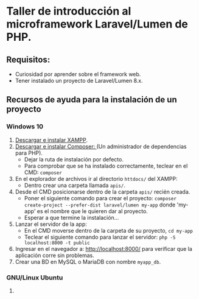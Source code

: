 # Taller de introducción al microframework Laravel/Lumen de PHP.

## Requisitos:
+ Curiosidad por aprender sobre el framework web.
+ Tener instalado un proyecto de Laravel/Lumen 8.x.

## Recursos de ayuda para la instalación de un proyecto
### Windows 10

1. [Descargar e instalar XAMPP](https://www.apachefriends.org/es/index.html).
2. [Descargar e instalar Composer: ](https://getcomposer.org/Composer-Setup.exe)(Un administrador de dependencias para PHP).
    - Dejar la ruta de instalación por defecto.
    - Para comprobar que se ha instalado correctamente, teclear en el CMD: `composer`
3. En el explorador de archivos ir al directorio `httdocs/` del XAMPP:
    - Dentro crear una carpeta llamada `apis/`.
4. Desde el CMD posicionarse dentro de la carpeta `apis/` recién creada.
    - Poner el siguiente comando para crear el proyecto: `composer create-project --prefer-dist laravel/lumen my-app` donde 'my-app' es el nombre que le quieren dar al proyecto.
    - Esperar a que termine la instalación...
5. Lanzar el servidor de la app:
    - En el CMD moverse dentro de la carpeta de su proyecto, `cd my-app`
    - Teclear el siguiente comando para lanzar el servidor: `php -S localhost:8000 -t public`
6. Ingresar en el navegador a: [http://localhost:8000/](http://localhost:8000/) para verificar que la aplicación corre sin problemas.
7. Crear una BD en MySQL o MariaDB con nombre `myapp_db`.

### GNU/Linux Ubuntu
 1. 
